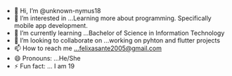 - 👋 Hi, I’m @unknown-nymus18
- 👀 I’m interested in ...Learning more about programming. Specifically mobile app development.
- 🌱 I’m currently learning ...Bachelor of Science in Information Technology
- 💞️ I’m looking to collaborate on ...working on pyhton and flutter projects
- 📫 How to reach me ...felixasante2005@gmail.com
- 😄 Pronouns: ...He/She
- ⚡ Fun fact: ... I am 19

<!---
unknown-nymus18/unknown-nymus18 is a ✨ special ✨ repository because its `README.md` (this file) appears on your GitHub profile.
You can click the Preview link to take a look at your changes.
---
